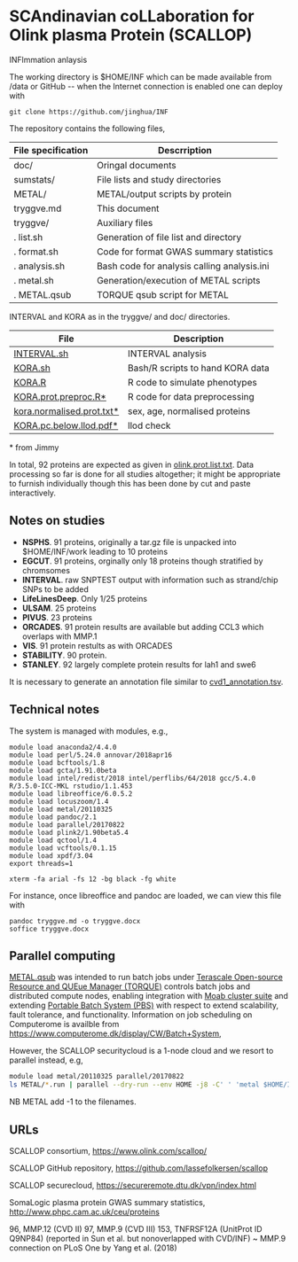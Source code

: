 # SCAndinavian coLLaboration for Olink plasma Protein (SCALLOP)

INFlmmation anlaysis

The working directory is \$HOME/INF which can be made available from
/data or GitHub -- when the Internet connection is enabled one can deploy
with

``` {.bash}
git clone https://github.com/jinghua/INF
```

The repository contains the following files,

File specification | Descrription
-------------------|-----------------------------------------
doc/               | Oringal documents
sumstats/          | File lists and study directories
METAL/             | METAL/output scripts by protein
tryggve.md         | This document
tryggve/           | Auxiliary files
 . list.sh         |  Generation of file list and directory
 . format.sh       |  Code for format GWAS summary statistics
 . analysis.sh     |  Bash code for analysis calling analysis.ini
 . metal.sh        |  Generation/execution of METAL scripts
 . METAL.qsub      |  TORQUE qsub script for METAL

INTERVAL and KORA as in the tryggve/ and doc/ directories.

File | Description
-----|-------------------------------------------------------------
[INTERVAL.sh](tryggve/INTERVAL.sh) | INTERVAL analysis
[KORA.sh](tryggve/KORA.sh) | Bash/R scripts to hand KORA data
[KORA.R](tryggve/KORA.R) | R code to simulate phenotypes
[KORA.prot.preproc.R*](doc/KORA.prot.preproc.R) | R code for data preprocessing
[kora.normalised.prot.txt*](doc/kora.normalised.prot.txt) | sex, age, normalised proteins
[KORA.pc.below.llod.pdf*](doc/KORA.pc.below.llod.pdf) | llod check

\* from Jimmy

In total, 92 proteins are expected as given in
[olink.prot.list.txt](doc/olink.prot.list.txt). Data processing so far
is done for all studies altogether; it might be appropriate to furnish
individually though this has been done by cut and paste interactively.

## Notes on studies

-   **NSPHS**. 91 proteins, originally a tar.gz file is unpacked into \$HOME/INF/work leading to 10 proteins
-   **EGCUT**. 91 proteins, orginally only 18 proteins though stratified by chromsomes
-   **INTERVAL**. raw SNPTEST output with information such as strand/chip SNPs to be added
-   **LifeLinesDeep**. Only 1/25 proteins
-   **ULSAM**. 25 proteins
-   **PIVUS**. 23 proteins
-   **ORCADES**. 91 protein results are available but adding CCL3 which overlaps with MMP.1
-   **VIS**. 91 protein restults as with ORCADES
-   **STABILITY**. 90 protein.
-   **STANLEY**. 92 largely complete protein results for lah1 and swe6

It is necessary to generate an annotation file similar to [cvd1\_annotation.tsv](doc/cvd1_annotation.tsv).

## Technical notes

The system is managed with modules, e.g.,

``` {.bash}
module load anaconda2/4.4.0
module load perl/5.24.0 annovar/2018apr16
module load bcftools/1.8
module load gcta/1.91.0beta
module load intel/redist/2018 intel/perflibs/64/2018 gcc/5.4.0 R/3.5.0-ICC-MKL rstudio/1.1.453
module load libreoffice/6.0.5.2
module load locuszoom/1.4
module load metal/20110325
module load pandoc/2.1
module load parallel/20170822
module load plink2/1.90beta5.4
module load qctool/1.4
module load vcftools/0.1.15
module load xpdf/3.04
export threads=1

xterm -fa arial -fs 12 -bg black -fg white
```

For instance, once libreoffice and pandoc are loaded, we can view this file with

``` {.bash}
pandoc tryggve.md -o tryggve.docx
soffice tryggve.docx
```

## Parallel computing

[METAL.qsub](METAL.qsub) was intended to run batch jobs under [Terascale Open-source
Resource and QUEue Manager (TORQUE)](https://en.wikipedia.org/wiki/TORQUE) controls batch jobs and
distributed compute nodes, enabling integration with [Moab cluster
suite](https://en.wikipedia.org/wiki/Moab_Cluster_Suite) and extending
[Portable Batch System (PBS)](https://en.wikipedia.org/wiki/Portable_Batch_System) with respect
to extend scalability, fault tolerance, and functionality. Information on
job scheduling on Computerome is availble from https://www.computerome.dk/display/CW/Batch+System,

However, the SCALLOP securitycloud is a 1-node cloud and we resort to
parallel instead, e.g,

```bash
module load metal/20110325 parallel/20170822
ls METAL/*.run | parallel --dry-run --env HOME -j8 -C' ' 'metal $HOME/INF/{}'
```
NB METAL add -1 to the filenames.

## URLs

SCALLOP consortium, https://www.olink.com/scallop/

SCALLOP GitHub repository, https://github.com/lassefolkersen/scallop

SCALLOP securecloud, https://secureremote.dtu.dk/vpn/index.html

SomaLogic plasma protein GWAS summary statistics, http://www.phpc.cam.ac.uk/ceu/proteins

96, MMP.12 (CVD II)
97, MMP.9 (CVD III)
153, TNFRSF12A (UnitProt ID Q9NP84) (reported in Sun et al. but nonoverlapped with CVD/INF)
     ~ MMP.9 connection on PLoS One by Yang et al. (2018)
